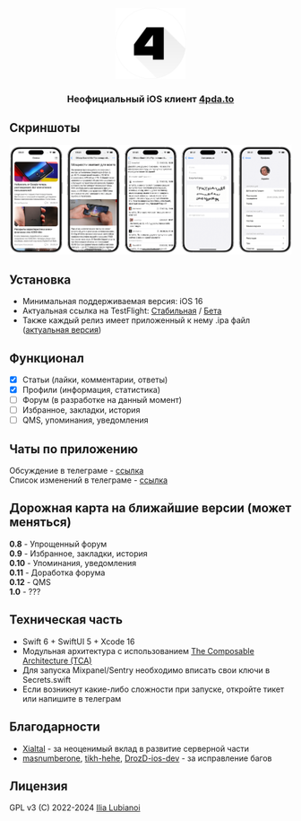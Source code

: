 <p align="center" width="100%">
  <img width="25%" src="Images/logo.png">
</p>  
<h3><p align="center">Неофициальный iOS клиент <a href="https://4pda.to/">4pda.to</a></p></h3>

## Скриншоты
![Скриншоты](Images/screenshots.png)

## Установка
- Минимальная поддерживаемая версия: iOS 16
- Актуальная ссылка на TestFlight: [Стабильная](https://testflight.apple.com/join/CuI3nlN2) / [Бета](https://testflight.apple.com/join/bE3XxjQ0)
- Также каждый релиз имеет приложенный к нему .ipa файл ([актуальная версия](https://github.com/SubvertDev/ForPDA/releases/latest))

## Функционал
- [x] Статьи (лайки, комментарии, ответы)
- [x] Профили (информация, статистика)
- [ ] Форум (в разработке на данный момент)
- [ ] Избранное, закладки, история
- [ ] QMS, упоминания, уведомления

## Чаты по приложению
Обсуждение в телеграме - [ссылка](https://t.me/forpda_ios_chat)  
Список изменений в телеграме - [ссылка](https://t.me/forpda_ios)

## Дорожная карта на ближайшие версии (может меняться)
**0.8** - Упрощенный форум  
**0.9** - Избранное, закладки, история  
**0.10** - Упоминания, уведомления  
**0.11** - Доработка форума  
**0.12** - QMS  
**1.0** - ???

## Техническая часть
- Swift 6 + SwiftUI 5 + Xcode 16
- Модульная архитектура с использованием [The Composable Architecture (TCA)](https://github.com/pointfreeco/swift-composable-architecture)
- Для запуска Mixpanel/Sentry необходимо вписать свои ключи в Secrets.swift
- Если возникнут какие-либо сложности при запуске, откройте тикет или напишите в телеграм

## Благодарности
- [Xialtal](https://github.com/Xialtal) - за неоценимый вклад в развитие серверной части
- [masnumberone](https://github.com/masnumberone), [tikh-hehe](https://github.com/tikh-hehe), [DrozD-ios-dev](https://github.com/DrozdD-ios-dev) - за исправление багов

## Лицензия
GPL v3 (C) 2022-2024 [Ilia Lubianoi](https://github.com/SubvertDev)
